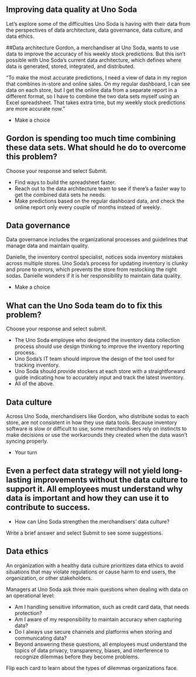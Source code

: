 ## Improving data quality at Uno Soda

Let’s explore some of the difficulties Uno Soda is having with their data from the perspectives of data architecture, data governance, data culture, and data ethics.

##Data architecture
Gordon, a merchandiser at Uno Soda, wants to use data to improve the accuracy of his weekly stock predictions. But this isn’t possible with Uno Soda’s current data architecture, which defines where data is generated, stored, integrated, and distributed.

“To make the most accurate predictions, I need a view of data in my region that combines in-store and online sales. On my regular dashboard, I can see data on each store, but I get the online data from a separate report in a different format, so I have to combine the two data sets myself using an Excel spreadsheet. That takes extra time, but my weekly stock predictions are more accurate now.”

* Make a choice

## Gordon is spending too much time combining these data sets. What should he do to overcome this problem?


Choose your response and select Submit.

+ Find ways to build the spreadsheet faster.
+ Reach out to the data architecture team to see if there’s a faster way to get the combined data sets he needs.
+ Make predictions based on the regular dashboard data, and check the online report only every couple of months instead of weekly.

## Data governance

Data governance includes the organizational processes and guidelines that manage data and maintain quality.

Danielle, the inventory control specialist, notices soda inventory mistakes across multiple stores. Uno Soda’s process for updating inventory is clunky and prone to errors, which prevents the store from restocking the right sodas. Danielle wonders if it is her responsibility to maintain data quality.

* Make a choice

## What can the Uno Soda team do to fix this problem?


Choose your response and select submit.

+ The Uno Soda employee who designed the inventory data collection process should use design thinking to improve the inventory reporting process.
+ Uno Soda’s IT team should improve the design of the tool used for tracking inventory.
+ Uno Soda should provide stockers at each store with a straightforward guide indicating how to accurately input and track the latest inventory.
+ All of the above.

## Data culture

Across Uno Soda, merchandisers like Gordon, who distribute sodas to each store, are not consistent in how they use data tools. Because inventory software is slow or difficult to use, some merchandisers rely on instincts to make decisions or use the workarounds they created when the data wasn’t syncing properly.

* Your turn


## Even a perfect data strategy will not yield long-lasting improvements without the data culture to support it. All employees must understand why data is important and how they can use it to contribute to success.

+ How can Uno Soda strengthen the merchandisers’ data culture?



Write a brief answer and select Submit to see some suggestions.

## Data ethics

An organization with a healthy data culture prioritizes data ethics to avoid situations that may violate regulations or cause harm to end users, the organization, or other stakeholders.

Managers at Uno Soda ask three main questions when dealing with data on an operational level:

+ Am I handling sensitive information, such as credit card data, that needs protection?
+ Am I aware of my responsibility to maintain accuracy when capturing data?
+ Do I always use secure channels and platforms when storing and communicating data?
+ Beyond answering these questions, all employees must understand the topics of data privacy, transparency, biases, and interference to recognize dilemmas before they become problems.

Flip each card to learn about the types of dilemmas organizations face.

